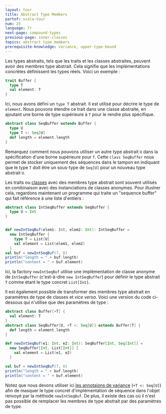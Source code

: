 ```yaml
---
layout: tour
title: Abstract Type Members
partof: scala-tour
num: 25
language: fr
next-page: compound-types
previous-page: inner-classes
topics: abstract type members
prerequisite-knowledge: variance, upper-type-bound
---
```


Les types abstraits, tels que les traits et les classes abstraites, peuvent avoir des membres type abstrait.
Cela signifie que les implémentations concrètes définissent les types réels.
Voici un exemple :

```scala mdoc
trait Buffer {
  type T
  val element: T
}
```

Ici, nous avons défini un `type T` abstrait. Il est utilisé pour décrire le type de `element`. Nous pouvons étendre ce trait dans une classe abstraite, en ajoutant une borne de type supérieure à `T` pour le rendre plus spécifique.

```scala mdoc
abstract class SeqBuffer extends Buffer {
  type U
  type T <: Seq[U]
  def length = element.length
}
```

Remarquez comment nous pouvons utiliser un autre type abstrait `U` dans la spécification d'une borne supérieure pour `T`. Cette `class SeqBuffer` nous permet de stocker uniquement des séquences dans le tampon en indiquant que le type `T` doit être un sous-type de `Seq[U]` pour un nouveau type abstrait `U`.

Les traits ou [classes](classes.html) avec des membres type abstrait sont souvent utilisés en combinaison avec des instanciations de classes anonymes. Pour illustrer cela, regardons maintenant un programme qui traite un "sequence buffer" qui fait référence à une liste d'entiers :

```scala mdoc
abstract class IntSeqBuffer extends SeqBuffer {
  type U = Int
}


def newIntSeqBuf(elem1: Int, elem2: Int): IntSeqBuffer =
  new IntSeqBuffer {
	type T = List[U]
	val element = List(elem1, elem2)
  }
val buf = newIntSeqBuf(7, 8)
println("length = " + buf.length)
println("content = " + buf.element)
```

Ici, la factory `newIntSeqBuf` utilise une implémentation de classe anonyme de `IntSeqBuffer` (c'est-à-dire `new IntSeqBuffer`) pour définir le type abstrait `T` comme étant le type concret `List[Int]`.

Il est également possible de transformer des membres type abstrait en paramètres de type de classes et *vice versa*. Voici une version du code ci-dessous qui n'utilise que des paramètres de type :

```scala mdoc:nest
abstract class Buffer[+T] {
  val element: T
}
abstract class SeqBuffer[U, +T <: Seq[U]] extends Buffer[T] {
  def length = element.length
}

def newIntSeqBuf(e1: Int, e2: Int): SeqBuffer[Int, Seq[Int]] =
  new SeqBuffer[Int, List[Int]] {
    val element = List(e1, e2)
  }

val buf = newIntSeqBuf(7, 8)
println("length = " + buf.length)
println("content = " + buf.element)
```

Notez que nous devons utiliser ici [les annotaions de variance](variances.html) (`+T <: Seq[U]`) afin de masquer le type concret d'implémentation de séquence dans l'objet renvoyé par la méthode `newIntSeqBuf`. De plus, il existe des cas où il n'est pas possible de remplacer les membres de type abstrait par des paramètres de type.
